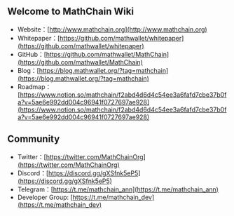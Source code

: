 ## Welcome to MathChain Wiki

- Website：[http://www.mathchain.org](http://www.mathchain.org)
- Whitepaper：[https://github.com/mathwallet/whitepaper](https://github.com/mathwallet/whitepaper)
- GitHub：[https://github.com/mathwallet/MathChain](https://github.com/mathwallet/MathChain)
- Blog：[https://blog.mathwallet.org/?tag=mathchain](https://blog.mathwallet.org/?tag=mathchain)
- Roadmap：[https://www.notion.so/mathchain/f2abd4d6d4c54ee3a6fafd7cbe37b0fa?v=5ae6e992dd004c96941f0727697ae928](https://www.notion.so/mathchain/f2abd4d6d4c54ee3a6fafd7cbe37b0fa?v=5ae6e992dd004c96941f0727697ae928)

## Community

- Twitter：[https://twitter.com/MathChainOrg](https://twitter.com/MathChainOrg)
- Discord：[https://discord.gg/gXSfnk5eP5](https://discord.gg/gXSfnk5eP5)
- Telegram：[https://t.me/mathchain_ann](https://t.me/mathchain_ann)
- Developer Group: [https://t.me/mathchain_dev](https://t.me/mathchain_dev)
